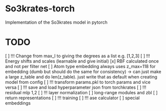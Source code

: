# So3krates-torch
Implementation of the So3krates model in pytorch

# TODO

[ ] !!! Change from max_l to giving the degrees as a list e.g. [1,2,3]
[ ] !!! Energy shifts and scales (learnable and give initial)
[x] RBF calculated once and not per filter net
[ ] Atom type embedding always uses z_max=118 for embedding (dumb but should do the same for consistency) -> can just make a large z_table and do len(z_table). just write that as default when creating model from config
[ ] !!! transform params.pkl to torch params and vice versa
[ ] !!! save and load hyperparameter json from torchkrates
[ ] !!! residual mlp 1,2
[ ] !!! layer normalization
[ ] long-range modules and zbl
[ ] return representations
[ ] !!! training
[ ] !!! ase calculator
[ ] special embeddings